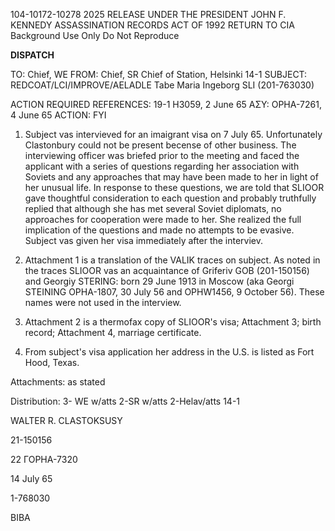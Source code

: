 104-10172-10278 2025 RELEASE UNDER THE PRESIDENT JOHN F. KENNEDY ASSASSINATION RECORDS ACT OF 1992
RETURN TO CIA
Background Use Only
Do Not Reproduce

**DISPATCH**

TO: Chief, WE
FROM: Chief, SR
Chief of Station, Helsinki 14-1
SUBJECT: REDCOAT/LCI/IMPROVE/AELADLE Tabe Maria Ingeborg SLI (201-763030)

ACTION REQUIRED REFERENCES:
19-1 H3059, 2 June 65
ΑΣΥ: ΟΡΗΑ-7261, 4 June 65
ACTION: FYI

1. Subject vas intervieved for an imaigrant visa on 7 July 65.
Unfortunately Clastonbury could not be present becense of other business.
The interviewing officer was briefed prior to the meeting and faced the
applicant with a series of questions regarding her association with
Soviets and any approaches that may have been made to her in light of her
unusual life. In response to these questions, we are told that SLIOOR
gave thoughtful consideration to each question and probably truthfully
replied that although she has met several Soviet diplomats, no approaches
for cooperation were made to her. She realized the full implication of
the questions and made no attempts to be evasive. Subject vas given
her visa immediately after the interviev.

2. Attachment 1 is a translation of the VALIK traces on subject.
As noted in the traces SLIOOR vas an acquaintance of Griferiv GOB
(201-150156) and Georgiy STERING: born 29 June 1913 in Moscow (aka
Georgi STEINING OPHA-1807, 30 July 56 and OPHW1456, 9 October 56).
These names were not used in the interview.

3. Attachment 2 is a thermofax copy of SLIOOR's visa; Attachment 3;
birth record; Attachment 4, marriage certificate.

4. From subject's visa application her address in the U.S. is listed
as Fort Hood, Texas.

Attachments:
as stated

Distribution:
3- WE w/atts
2-SR w/atts
2-Helav/atts
14-1

WALTER R. CLASTOKSUSY

21-150156

22
ГОРНА-7320

14 July 65

1-768030

BIBA
